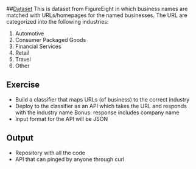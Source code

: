 ##[Dataset](https://d1p17r2m4rzlbo.cloudfront.net/wp-content/uploads/2016/03/Company-Categorization-DFE.csv)
This is dataset from FigureEight in which business names are matched with URLs/homepages for the named businesses. The URL are categorized into the following industries:

1. Automotive
2. Consumer Packaged Goods
3. Financial Services
4. Retail
5. Travel
6. Other

## Exercise
- Build a classifier that maps URLs (of business) to the correct industry
- Deploy to the classifier as an API which takes the URL and responds with the industry name Bonus: response includes company name
- Input format for the API will be JSON

## Output
- Repository with all the code
- API that can pinged by anyone through curl
